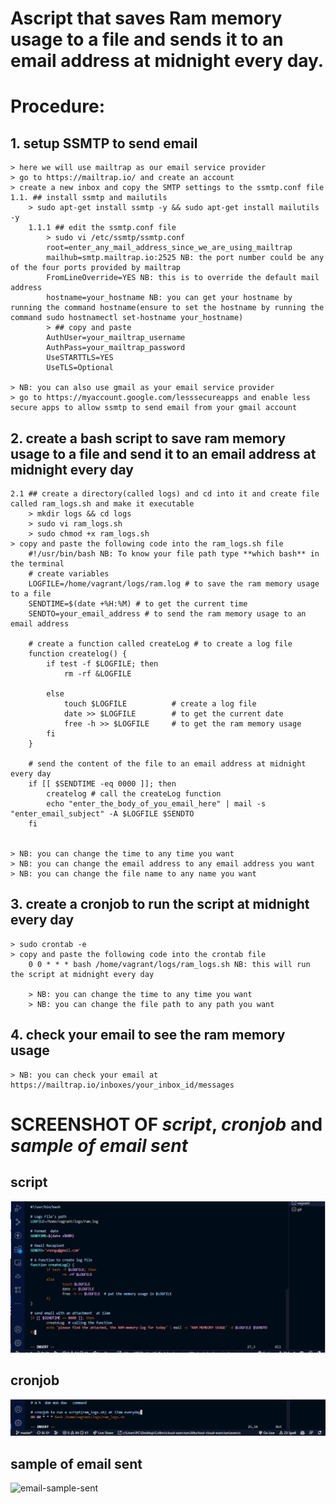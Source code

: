 # Ascript that saves Ram memory usage to a file and sends it to an email address at midnight every day.

# Procedure:

## 1. setup SSMTP to send email
    > here we will use mailtrap as our email service provider
    > go to https://mailtrap.io/ and create an account
    > create a new inbox and copy the SMTP settings to the ssmtp.conf file
    1.1. ## install ssmtp and mailutils
        > sudo apt-get install ssmtp -y && sudo apt-get install mailutils -y
        1.1.1 ## edit the ssmtp.conf file
            > sudo vi /etc/ssmtp/ssmtp.conf
            root=enter_any_mail_address_since_we_are_using_mailtrap
            mailhub=smtp.mailtrap.io:2525 NB: the port number could be any of the four ports provided by mailtrap
            FromLineOverride=YES NB: this is to override the default mail address
            hostname=your_hostname NB: you can get your hostname by running the command hostname(ensure to set the hostname by running the command sudo hostnamectl set-hostname your_hostname)
            > ## copy and paste
            AuthUser=your_mailtrap_username
            AuthPass=your_mailtrap_password
            UseSTARTTLS=YES
            UseTLS=Optional

    > NB: you can also use gmail as your email service provider
    > go to https://myaccount.google.com/lesssecureapps and enable less secure apps to allow ssmtp to send email from your gmail account


## 2. create a bash script to save ram memory usage to a file and send it to an email address at midnight every day
    2.1 ## create a directory(called logs) and cd into it and create file called ram_logs.sh and make it executable
        > mkdir logs && cd logs
        > sudo vi ram_logs.sh
        > sudo chmod +x ram_logs.sh
    > copy and paste the following code into the ram_logs.sh file
        #!/usr/bin/bash NB: To know your file path type **which bash** in the terminal
        # create variables
        LOGFILE=/home/vagrant/logs/ram.log # to save the ram memory usage to a file
        SENDTIME=$(date +%H:%M) # to get the current time
        SENDTO=your_email_address # to send the ram memory usage to an email address
        
        # create a function called createLog # to create a log file
        function createlog() {
            if test -f $LOGFILE; then
                rm -rf &LOGFILE
                
            else
                touch $LOGFILE          # create a log file
                date >> $LOGFILE        # to get the current date
                free -h >> $LOGFILE     # to get the ram memory usage
            fi
        }

        # send the content of the file to an email address at midnight every day
        if [[ $SENDTIME -eq 0000 ]]; then
            createlog # call the createLog function
            echo "enter_the_body_of_you_email_here" | mail -s "enter_email_subject" -A $LOGFILE $SENDTO
        fi
        

    > NB: you can change the time to any time you want
    > NB: you can change the email address to any email address you want
    > NB: you can change the file name to any name you want


## 3. create a cronjob to run the script at midnight every day
    > sudo crontab -e
    > copy and paste the following code into the crontab file
        0 0 * * * bash /home/vagrant/logs/ram_logs.sh NB: this will run the script at midnight every day

        > NB: you can change the time to any time you want
        > NB: you can change the file path to any path you want


## 4. check your email to see the ram memory usage
    > NB: you can check your email at https://mailtrap.io/inboxes/your_inbox_id/messages
    

# SCREENSHOT OF *script*, *cronjob* and *sample of email sent*

## script
![script](/exercise-8/images/bash-script.PNG)

## cronjob
![cronjob](/exercise-8/images/cronjob.PNG)

## sample of email sent
![email-sample-sent](/exercise-8/images/)